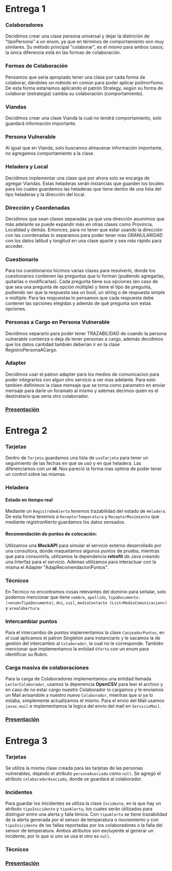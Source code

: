 # Entrega 1
### Colaboradores
Decidimos crear una clase persona universal y dejar la distinción de "tipoPersona" a un enum, ya que en términos de comportamiento son muy similares.
Su método principal "colaborar", es el mismo para ambos casos; la única diferencia está en las formas de colaboración.

### Formas de Colaboración
Pensamos que sería apropiado tener una clase por cada forma de colaborar, dándoles un método en común para poder aplicar polimorfismo.
De esta forma estaríamos aplicando el patrón Strategy, según su forma de colaborar (estrategia) cambia su colaboración (comportamiento).

### Viandas
Decidimos crear una clase Vianda la cual no tendrá comportamiento, solo guardará información importante.

### Persona Vulnerable
Al igual que en Vianda, solo buscamos almacenar información importante, no agregamos comportamiento a la clase.

### Heladera y Local
Decidimos implementar una clase que por ahora solo se encarga de agregar Viandas.
Estas heladeras serán instancias que guarden los locales para los cuales guardamos las heladeras que tiene dentro de una lista del tipo heladeras y la dirección del local.

### Dirección y Coordenadas
Decidimos que sean clases separadas ya que una dirección asumimos que más adelante se puede expandir más en otras clases como Provincia, Localidad y demás.
Entonces, para no tener que estar usando la dirección con las coordenadas lo separamos para poder tener más GRANULARIDAD con los datos latitud y longitud en una clase aparte y sea más rápido para acceder.

### Cuestionario
Para los cuestionarios hicimos varias clases para resolverlo, donde los cuestionarios contienen las preguntas que lo forman (pudiendo agregarlas, quitarlas o modificarlas).
Cada pregunta tiene sus opciones (en caso de que sea una pregunta de opción múltiple) y tiene el tipo de pregunta, pudiendo ser que la respuesta sea un bool, un string o de respuesta simple o múltiple.
Para las respuestas lo pensamos que cada respuesta debe contener las opciones elegidas y además de qué pregunta son estas opciones.

### Personas a Cargo en Persona Vulnerable
Decidimos separarlo para poder tener TRAZABILIDAD de cuando la persona vulnerable comienza o deja de tener personas a cargo, además decidimos que los datos cantidad también deberían ir en la clase RegistroPersonaACargo.

### Adapter
Decidimos usar el patron adapter para los medios de comunicacion para poder integrarlos con algun otro servicio a ver mas adelante. Para esto tambien definimos la clase mensaje que se toma como parametro en enviar mensaje para darle un foramato al mismo y ademas decimos quien es el destinatario que seria otro colaborador.

### [Presentación](https://docs.google.com/presentation/d/1jFLFnESTE-6EBGujE2pnB1lxX_4aHfvBhiC7T7vLYv4/edit?usp=sharing)

# Entrega 2

### Tarjetas
Dentro de `Tarjeta` guardamos una lista de `usoTarjeta` para tener un seguimiento de las fechas en que se usó y en que heladera. Las diferenciamos con un **id**. Nos pareció la forma mas optima de poder tener un control sobre las mismas.

### Heladera
#### Estado en tiempo real
Mediante un `RegistroDeAlerta` tenemos trazabilidad del estado de `Heladera`. De esta forma tenemos a `ReceptorTemperatura` y `ReceptorMovimiento` que mediante *registrarAlerta* guardamos los datos sensados.

#### Recomendación de puntos de colocación: 
  
Utilizamos una **MockAPI** para simular el servicio externo desarrollado por una consultora, donde maquetamos algunos puntos de prueba, mientras que para consumirla, utilizamos la dependencia **retrofit** de Java creando una Interfaz para el servicio. Ademas utilizamos para interactuar con la misma el Adapter "AdapRecomendacionPuntos". 
  
### Técnicos
En Tecnico no encontramos cosas relevantes del dominio para señalar, solo podemos mencionar que tiene `nombre`, `apellido`, `tipoDocumento: (<enum>TipoDocumento)`, `dni`, `cuil`, `medioContacto (List<MedioComunicacion>)` y `areaCobertura`.

### Intercambiar puntos
Para el intercambio de puntos implementamos la clase `CanjeadorPuntos`, en el cual aplicamos el patron Singleton para instanciarlo y le sacamos la de gestión del intercambio al `Colaborador`, la cual no le corresponde. También mencionar que implementamos la entidad `Oferta` con un enum para identificar su Rubro.

### Carga masiva de colaboraciones
Para la carga de Colaboradores implementamos una entidad llamada `LectorColaborador`, usamos la depenencia **OpenCSV** para leer el archivo y en caso de no estar cargo nuestro Colaborador lo cargamos y le enviamos un Mail avisandole a nuestro nuevo `Colaborador`, mientras que si ya lo estaba, simplemente actualizamos el mismo. Para el envio del Mail usamos `javax.mail` e implementamos la logica del envio del mail en `ServicioMail`.

### [Presentación](https://docs.google.com/presentation/d/1z4QXn5mHcOKwGmgaKVZ8y6dvehzVjKBkWpwnqpgsX58/edit?usp=sharing)

# Entrega 3
### Tarjetas
Se utiliza la misma clase creada para las tarjetas de las personas vulnerables, dejando el atributo `personaAsociada` como `null`. Se agregó el atributo `colaboradorAsociado`, donde se guardará al colaborador. 

### Incidentes
Para guardar los inicidentes se utiliza la clase `Incidente`, en la que hay un atributo `tipoInicidente` y `tipoAlerta`, los cuales serán útilizados para distinguir entre una alerta y falla ténica. Con `tipoAlerta` se tiene trazabilidad de la alerta generada por el sensor de temperatura o moviemiento y con `tipoInicidente` de las fallas reportadas por los colaboradores o la falla del sensor de temperatura. Ambos atributos son excluyente al generar un incidente, por lo que si uno se usa el otro es `null`.

### Técnicos



### [Presentación](https://docs.google.com/presentation/d/17NP5en2xz6xWgHBH0dix2jR77S3u4nxxsPVAz0DYJ7E/edit?usp=sharing)

